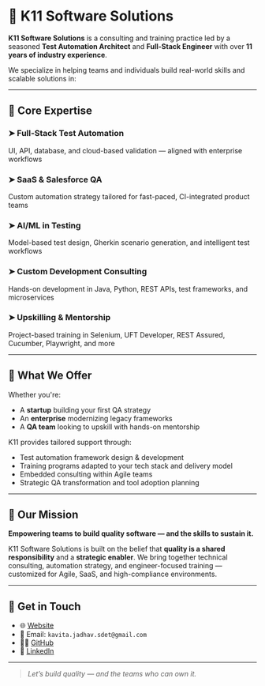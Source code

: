 # 🧱 K11 Software Solutions

**K11 Software Solutions** is a consulting and training practice led by a seasoned **Test Automation Architect** and **Full-Stack Engineer** with over **11 years of industry experience**.

We specialize in helping teams and individuals build real-world skills and scalable solutions in:

---

## 🚀 Core Expertise

### ➤ Full-Stack Test Automation  
UI, API, database, and cloud-based validation — aligned with enterprise workflows

### ➤ SaaS & Salesforce QA  
Custom automation strategy tailored for fast-paced, CI-integrated product teams

### ➤ AI/ML in Testing  
Model-based test design, Gherkin scenario generation, and intelligent test workflows

### ➤ Custom Development Consulting  
Hands-on development in Java, Python, REST APIs, test frameworks, and microservices

### ➤ Upskilling & Mentorship  
Project-based training in Selenium, UFT Developer, REST Assured, Cucumber, Playwright, and more

---

## 🧩 What We Offer

Whether you're:
- A **startup** building your first QA strategy  
- An **enterprise** modernizing legacy frameworks  
- A **QA team** looking to upskill with hands-on mentorship  

K11 provides tailored support through:
- Test automation framework design & development  
- Training programs adapted to your tech stack and delivery model  
- Embedded consulting within Agile teams  
- Strategic QA transformation and tool adoption planning

---

## 🎯 Our Mission

**Empowering teams to build quality software — and the skills to sustain it.**

K11 Software Solutions is built on the belief that **quality is a shared responsibility** and a **strategic enabler**. We bring together technical consulting, automation strategy, and engineer-focused training — customized for Agile, SaaS, and high-compliance environments.

---

## 🔗 Get in Touch

- 🌐 [Website](#)  
- 📧 Email: `kavita.jadhav.sdet@gmail.com`  
- 🧑‍💻 [GitHub](https://github.com/kavitaj11)  
- 💼 [LinkedIn](https://www.linkedin.com/in/kavita-jadhav-tech/)  

---

> _Let’s build quality — and the teams who can own it._
